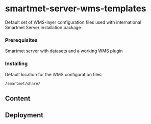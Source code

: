 # smartmet-server-wms-templates
Default set of WMS-layer configuration files used with international Smartmet Server installation package

### Prerequisites

Smartmet server with datasets and  a working WMS plugin

### Installing

Default location for the WMS configuration files:
```
/smartmet/share/
```


## Content

## Deployment